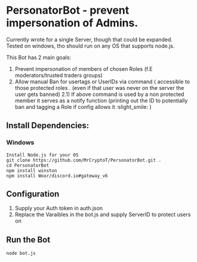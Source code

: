 # PersonatorBot - prevent impersonation of Admins. <br>

Currently wrote for a single Server, though that could be expanded.<br>
Tested on windows, tho should run on any OS that supports node.js.<br>

This Bot has  2 main goals: 
1) Prevent impersonation of members of chosen Roles (f.E moderators/trusted traders groups)
2) Allow manual Ban for usertags or UserIDs via command ( accessible to those protected roles . (even if that user was never on the server the user gets banned) 
2.1) If above command is used by a non protected member it serves as a notify function (printing out the ID to potentially ban and tagging a Role if config allows it :slight_smile: )

## Install Dependencies: 
### Windows
```Install Node.js for your OS```<br>
```git clone https://github.com/MrCryptoT/PersonatorBot.git .```<br>
```cd PersonatorBot```<br>
```npm install winston```<br>
```npm install Woor/discord.io#gateway_v6```<br>

## Configuration
1) Supply your Auth token in auth.json
2) Replace the Varaibles in the bot.js and supply ServerID to protect users on

## Run the Bot
```node bot.js```
